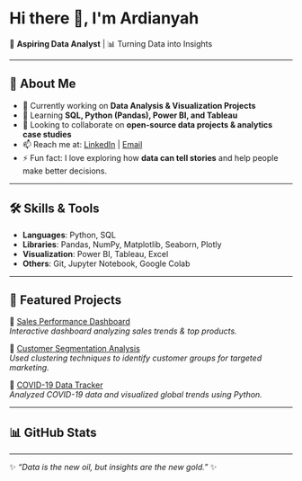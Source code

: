 # Hi there 👋, I'm Ardianyah 

🎯 **Aspiring Data Analyst** | 📊 Turning Data into Insights  

---

## 🌟 About Me  
- 🔭 Currently working on **Data Analysis & Visualization Projects**  
- 🌱 Learning **SQL, Python (Pandas), Power BI, and Tableau**  
- 👯 Looking to collaborate on **open-source data projects & analytics case studies**  
- 📫 Reach me at: [LinkedIn](https://www.linkedin.com/) | [Email](mailto:youremail@example.com)  
- ⚡ Fun fact: I love exploring how **data can tell stories** and help people make better decisions.  

---

## 🛠️ Skills & Tools  
- **Languages**: Python, SQL  
- **Libraries**: Pandas, NumPy, Matplotlib, Seaborn, Plotly  
- **Visualization**: Power BI, Tableau, Excel  
- **Others**: Git, Jupyter Notebook, Google Colab  

---

## 📂 Featured Projects  
🔹 [Sales Performance Dashboard](https://github.com/yourusername/sales-dashboard)  
*Interactive dashboard analyzing sales trends & top products.*  

🔹 [Customer Segmentation Analysis](https://github.com/yourusername/customer-segmentation)  
*Used clustering techniques to identify customer groups for targeted marketing.*  

🔹 [COVID-19 Data Tracker](https://github.com/yourusername/covid19-tracker)  
*Analyzed COVID-19 data and visualized global trends using Python.*  

---

## 📊 GitHub Stats  
  

---

✨ *“Data is the new oil, but insights are the new gold.”* ✨
